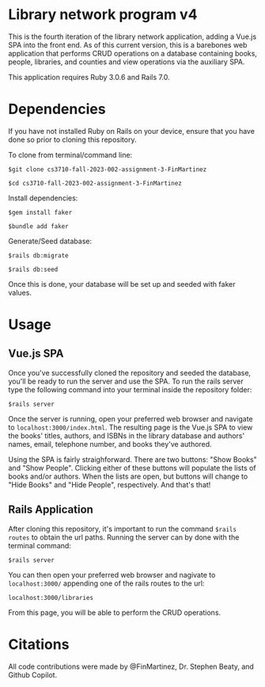 # Library network program v4

This is the fourth iteration of the library network application, adding a Vue.js SPA into the front end. As of this current version, this is a barebones web application that performs CRUD operations on a database containing books, people, libraries, and counties and view operations via the auxiliary SPA.

This application requires Ruby 3.0.6 and Rails 7.0.

# Dependencies

If you have not installed Ruby on Rails on your device, ensure that you have done so prior to cloning this repository.

To clone from terminal/command line:
```
$git clone cs3710-fall-2023-002-assignment-3-FinMartinez
```
```
$cd cs3710-fall-2023-002-assignment-3-FinMartinez
```
Install dependencies:
```
$gem install faker
```
```
$bundle add faker
```
Generate/Seed database:
```
$rails db:migrate
```
```
$rails db:seed
```
Once this is done, your database will be set up and seeded with faker values.

# Usage

## Vue.js SPA
Once you've successfully cloned the repository and seeded the database, you'll be ready to run the server and use the SPA.
To run the rails server type the following command into your terminal inside the repository folder:
```
$rails server
```
Once the server is running, open your preferred web browser and navigate to ```localhost:3000/index.html```.
The resulting page is the Vue.js SPA to view the books' titles, authors, and ISBNs in the library database and authors' names, email, telephone number, and books they've authored.

Using the SPA is fairly straighforward. There are two buttons: "Show Books" and "Show People". Clicking either of these buttons will populate the lists of books and/or authors. When the lists are open, but buttons will change to "Hide Books" and "Hide People", respectively.
And that's that!

## Rails Application
After cloning this repository, it's important to run the command ```$rails routes``` to obtain the url paths. Running the server can by done with the terminal command:

```
$rails server
```
You can then open your preferred web browser and nagivate to ```localhost:3000/``` appending one of the rails routes to the url:
```
localhost:3000/libraries
```
From this page, you will be able to perform the CRUD operations.

# Citations

All code contributions were made by @FinMartinez, Dr. Stephen Beaty, and Github Copilot.
